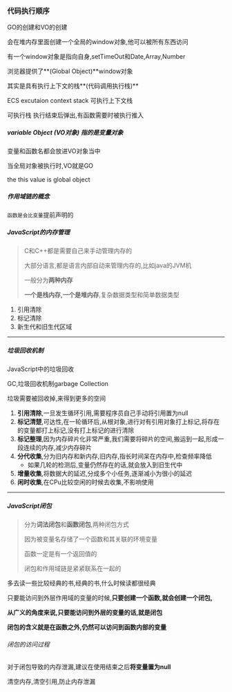 ### 代码执行顺序

GO的创建和VO的创建

会在堆内存里面创建一个全局的window对象,他可以被所有东西访问

有一个window对象是指向自身,setTimeOut和Date,Array,Number

浏览器提供了**(Global Object)**window对象

其实是具有执行上下文的栈**(代码调用执行栈)**

ECS excutaion context stack 可执行上下文栈

可执行栈	执行结束后弹出,有函数需要时被执行推入

##### variable Object (VO对象) 指的是变量对象

变量和函数名都会放进VO对象当中

当全局对象被执行时,VO就是GO

the this value is global object

##### 作用域链的概念

`函数是会比变量`提前声明的

##### JavaScript的内存管理

> C和C++都是需要自己来手动管理内存的
>
> 大部分语言,都是语言内部自动来管理内存的,比如java的JVM机
>
> 一般分为**两种内存**
>
> **一个是栈内存,一个是堆内存**,复杂数据类型和简单数据类型

1. 引用清除 
2. 标记清除 
3. 新生代和旧生代区域

****

##### 垃圾回收机制

JavaScript中的垃圾回收

GC,垃圾回收机制garbage Collection

垃圾需要被回收掉,来得到更多的空间

1. **引用清除**,一旦发生循环引用,需要程序员自己手动将引用置为null
2. **标记清楚**,可达性,在一轮循环后,从根对象,进行对有引用对象打上标记,将存在的变量都打上标记,没有打上标记的进行清除
3. **标记整理**,因为内存碎片化非常严重,我们需要将碎片的空间,搬运到一起,形成一段连续的内存,减少内存碎片
4. **分代收集**,分为旧内存和新内存,旧内存,指长时间呆在内存中,检查频率降低
   - 如果几轮的检测后,变量仍然存在的话,就会放入到旧生代中
5. **增量收集**,将数据大的延迟,分成多个小任务,逐渐减小为很小的延迟
6. **闲时收集**,在CPu比较空闲的时候去收集,不影响使用

****

##### JavaScript闭包

> 分为**词法闭包**和**函数闭包**,两种闭包方式
>
> 因为被变量名存储了一个函数和其关联的环境变量
>
> 函数一定是有一个返回值的
>
> 闭包和作用域链是紧紧联系在一起的

多去读一些比较经典的书,经典的书,什么时候读都很经典

只要能访问到外层作用域的变量的时候,**只要创建一个函数,就会创建一个闭包,**

**从广义的角度来说,只要能访问到外层的变量的话,就是闭包**

**闭包的含义就是在函数之外,仍然可以访问到函数内部的变量**

###### 闭包的访问过程

对于闭包导致的内存泄漏,建议在使用结束之后**将变量置为null**

清空内存,清空引用,防止内存泄漏
